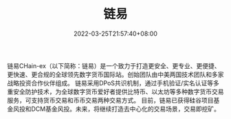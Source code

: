 ﻿---
weight: 
title: "链易"
description: "链易CHain-ex（以下简称：链易…"
date: 2022-03-25T21:57:40+08:00
lastmod: 2022-03-25T16:45:40+08:00
draft: false
authors: ["Metabd"]
featuredImage: "lianyi.webp"
link: ""
tags: ["交易所","链易"]
categories: ["navigation"]
navigation: ["交易所"]
lightgallery: true
toc: true
pinned: false
recommend: false
recommend1: false
---
链易CHain-ex（以下简称：链易）是一个致力于打造更安全、更专业、更便捷、更快速、更合规的全球领先数字货币国际站。创始团队由中美两国技术团队和多家战略投资合作伙伴组成。
链易采用DPoS共识机制，通过手机验证/实名认证等多重安全防护技术，为全球数字货币爱好者提供比特币、以太坊等多种数字货币交易服务，可支持货币交易和币币交易两种交易方式。
目前，链易已获得硅谷项目基金风投和DCM基金风投。未来，将继续打造去中心化的交易场景，交易即挖矿。

